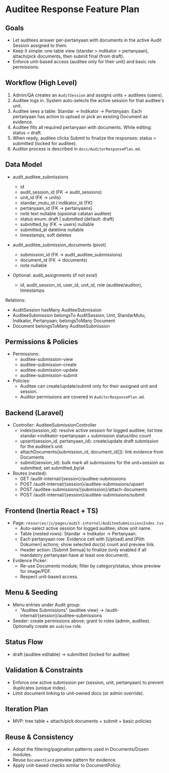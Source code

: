 # Auditee Response Feature Plan

## Goals
- Let auditees answer per-pertanyaan with documents in the active Audit Session assigned to them.
- Keep it simple: one table view (standar > indikator > pertanyaan), attach/pick documents, then submit final (from draft).
- Enforce unit-based access (auditee only for their unit) and basic role permissions.

## Workflow (High Level)
1. Admin/QA creates an `AuditSession` and assigns units + auditees (users).
2. Auditee logs in. System auto-selects the active session for that auditee's unit.
3. Auditee sees a table: Standar → Indikator → Pertanyaan. Each pertanyaan has action to upload or pick an existing Document as evidence.
4. Auditee fills all required pertanyaan with documents. While editing: status = draft.
5. When ready, auditee clicks Submit to finalize the responses: status = submitted (locked for auditee).
6. Auditor process is described in `docs/AuditorResponsePlan.md`.

## Data Model
- audit_auditee_submissions
  - id
  - audit_session_id (FK → audit_sessions)
  - unit_id (FK → units)
  - standar_mutu_id / indikator_id (FK)
  - pertanyaan_id (FK → pertanyaans)
  - note text nullable (opsional catatan auditee)
  - status enum: draft | submitted (default: draft)
  - submitted_by (FK → users) nullable
  - submitted_at datetime nullable
  - timestamps, soft deletes

- audit_auditee_submission_documents (pivot)
  - submission_id (FK → audit_auditee_submissions)
  - document_id (FK → documents)
  - note nullable

- Optional: audit_assignments (if not exist)
  - id, audit_session_id, user_id, unit_id, role (auditee/auditor), timestamps

Relations:
- AuditSession hasMany AuditeeSubmission
- AuditeeSubmission belongsTo AuditSession, Unit, StandarMutu, Indikator, Pertanyaan; belongsToMany Document
- Document belongsToMany AuditeeSubmission

## Permissions & Policies
- Permissions:
  - auditee-submission-view
  - auditee-submission-create
  - auditee-submission-update
  - auditee-submission-submit
- Policies:
  - Auditee can create/update/submit only for their assigned unit and session.
  - Auditor permissions are covered in `AuditorResponsePlan.md`.

## Backend (Laravel)
- Controller: AuditeeSubmissionController
  - index(session_id): resolve active session for logged auditee; list tree standar→indikator→pertanyaan + submission status/doc count
  - upsert(session_id, pertanyaan_id): create/update draft submission for the auditee’s unit
  - attachDocuments(submission_id, document_id[]): link evidence from Documents
  - submit(session_id): bulk mark all submissions for the unit+session as submitted; set submitted_by/at
- Routes (nested):
  - GET /audit-internal/{session}/auditee-submissions
  - POST /audit-internal/{session}/auditee-submissions/upsert
  - POST /auditee-submissions/{submission}/attach-documents
  - POST /audit-internal/{session}/auditee-submissions/submit

## Frontend (Inertia React + TS)
- Page: `resources/js/pages/audit-internal/AuditeeSubmissionsIndex.tsx`
  - Auto-select active session for logged auditee; show unit name.
  - Table (nested rows): Standar → Indikator → Pertanyaan.
  - Each pertanyaan row: Evidence cell with [Upload] and [Pilih Dokumen] actions; show selected doc(s) count and preview link.
  - Header action: [Submit Semua] to finalize (only enabled if all mandatory pertanyaan have at least one document).
- Evidence Picker:
  - Re-use Documents module; filter by category/status; show preview for image/PDF.
  - Respect unit-based access.

## Menu & Seeding
- Menu entries under Audit group:
  - "Auditee Submissions" (auditee view) → /audit-internal/{session}/auditee-submissions
- Seeder: create permissions above; grant to roles (admin, auditee). Optionally create an `auditee` role.

## Status Flow
- draft (auditee editable) → submitted (locked for auditee)

## Validation & Constraints
- Enforce one active submission per (session, unit, pertanyaan) to prevent duplicates (unique index).
- Limit document linking to unit-owned docs (or admin override).

## Iteration Plan
- MVP: tree table + attach/pick documents + submit + basic policies

## Reuse & Consistency
- Adopt the filtering/pagination patterns used in Documents/Dosen modules.
- Reuse `DocumentCard` preview pattern for evidence.
- Apply unit-based checks similar to DocumentPolicy.
